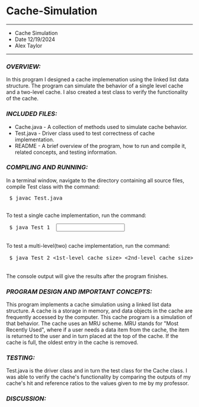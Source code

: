 # Cache-Simulation
****************
* Cache Simulation
* Date 12/19/2024
* Alex Taylor
**************** 

### ***OVERVIEW:***

In this program I designed a cache implemenation using the linked list
data structure. The program can simulate the behavior of a single level 
cache and a two-level cache. I also created a test class to verify the functionality of the cache.


### ***INCLUDED FILES:***

 * Cache.java - A collection of methods used to simulate cache behavior.
 * Test.java - Driver class used to test correctness of cache implementation.
 * README - A brief overview of the program, how to run and compile it, related concepts, and testing information.


### ***COMPILING AND RUNNING:***

 In a terminal window, navigate to the directory containing all source files, compile Test
 class with the command:
 <pre>
 $ javac Test.java
 </pre>

 To test a single cache implementation, run the command:
 <pre>
 $ java Test 1 <cache size> <input textfile name>
 </pre>

 To test a multi-level(two) cache implementation, run the command:
 <pre>
 $ java Test 2 <1st-level cache size> <2nd-level cache size> <input textfile name>
 </pre>

 The console output will give the results after the program finishes.


### ***PROGRAM DESIGN AND IMPORTANT CONCEPTS:***

This program implements a cache simulation using a linked list
data structure. A cache is a storage in memory, and data objects
in the cache are frequently accessed by the computer. This cache program
is a simulation of that behavior. The cache uses an MRU scheme. MRU stands for "Most Recently Used", where if a user needs a data item from the cache, the item is returned to the user and in turn placed at the top of the cache. If the cache is full, the oldest entry in the cache is removed.


### ***TESTING:***

Test.java is the driver class and in turn the test class for the Cache 
class. I was able to verify the cache's functionality by comparing the 
outputs of my cache's hit and reference ratios to the values given to me 
by my professor.
 

### ***DISCUSSION:***
 

